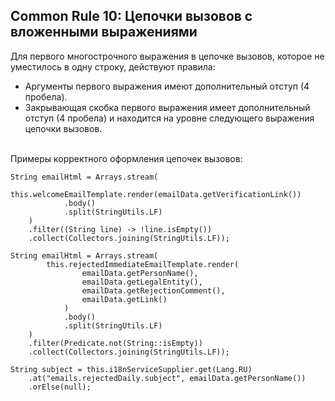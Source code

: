 ## Common Rule 10: Цепочки вызовов с вложенными выражениями



Для первого многострочного выражения в цепочке вызовов, которое не уместилось в одну строку, действуют правила:
- Аргументы первого выражения имеют дополнительный отступ (4 пробела).
- Закрывающая скобка первого выражения имеет дополнительный отступ (4 пробела) и находится на уровне следующего
выражения цепочки вызовов.

</br>Примеры корректного оформления цепочек вызовов:
```
String emailHtml = Arrays.stream(
        this.welcomeEmailTemplate.render(emailData.getVerificationLink())
            .body()
            .split(StringUtils.LF)
    )
    .filter((String line) -> !line.isEmpty())
    .collect(Collectors.joining(StringUtils.LF));
```
```
String emailHtml = Arrays.stream(
        this.rejectedImmediateEmailTemplate.render(
                emailData.getPersonName(),
                emailData.getLegalEntity(),
                emailData.getRejectionComment(),
                emailData.getLink()
            )
            .body()
            .split(StringUtils.LF)
    )
    .filter(Predicate.not(String::isEmpty))
    .collect(Collectors.joining(StringUtils.LF));
```
```
String subject = this.i18nServiceSupplier.get(Lang.RU)
    .at("emails.rejectedDaily.subject", emailData.getPersonName())
    .orElse(null);
```

